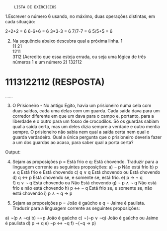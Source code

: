         LISTA DE EXÉRCICIOS

1.Escrever o número 6 usando, no máximo, duas operações distintas, em cada 
situação:  

2+2+2 = 6
6-6+6 = 6
3*3-3 = 6
7/7-7 = 6 
5/5+5 = 6

2. Na sequência abaixo descubra qual a próxima linha.
1  
11 
21  
1211  
3112  (Acredito que essa esteja errada, ou seja uma lógica de três números 1 e um número 2)
132112 
# 1113122112 (RESPOSTA) 
......  

3. O Prisioneiro - No antigo Egito, havia um prisioneiro numa cela com duas saídas, 
cada uma delas com um guarda. Cada saída dava para um corredor diferente em que 
um dava para o campo e, portanto, para a liberdade e o outro para um fosso de 
crocodilos. Só os guardas sabiam qual a saída certa, mas um deles dizia sempre a 
verdade e outro mentia sempre. O prisioneiro não sabia nem qual a saída certa nem 
qual o guarda verdadeiro. Qual a única pergunta que o prisioneiro deveria fazer a um 
dos guardas ao acaso, para saber qual a porta certa?  

Output:


4. Sejam as proposições p = Está frio e q: Está chovendo. Traduzir para a linguagem 
corrente as seguintes proposições: 
a) ¬ p                  Não está frio
b) p ∧ q                Está frio e Está chovendo
c) q ∨ q                Está chovendo ou Está chovendo
d) q ↔ p                Está chovendo se, e somente se, está frio.
e) p → ¬ q              
f) q ∨ ¬ q              Está chovendo ou Não Está chovendo
g) ¬ p ∧ ¬ q            Não está frio e não está chovendo
h) p ↔ ¬ q              Está frio se, e somente se, não está chovendo
i) p ∧ ¬ q → p 

5. Sejam as proposições p = João é gaúcho e q = Jaime é paulista. Traduzir para a 
linguagem corrente as seguintes proposições: 
 
a) ¬(p ∧ ¬q) 
b) ¬¬p                  João é gaúcho
c) ¬(¬p ∨ ¬q)           João é gaúcho ou Jaime é paulista
d) p → q 
e) ¬p ↔ ¬q
f) ¬(¬q → p)  